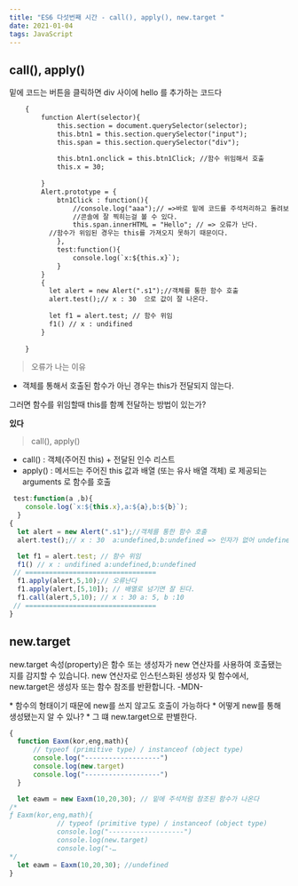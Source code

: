 ```yaml
---
title: "ES6 다섯번째 시간 - call(), apply(), new.target "
date: 2021-01-04
tags: JavaScript
---
```

## call(), apply()

<p>
  밑에 코드는 버튼을 클릭하면 div 사이에 hello 를 추가하는 코드다
</p>

```html
    {
        function Alert(selector){
            this.section = document.querySelector(selector);
            this.btn1 = this.section.querySelector("input");
            this.span = this.section.querySelector("div");
        
            this.btn1.onclick = this.btn1Click; //함수 위임해서 호출
            this.x = 30;
                
        }
        Alert.prototype = {
            btn1Click : function(){
                //console.log("aaa");// =>바로 밑에 코드를 주석처리하고 돌려보면 
                //콘솔에 잘 찍히는걸 볼 수 있다.
                this.span.innerHTML = "Hello"; // => 오류가 난다.
          //함수가 위임된 경우는 this를 가져오지 못하기 때문이다.
            },
            test:function(){
                console.log(`x:${this.x}`);
            }
        }
        {
          let alert = new Alert(".s1");//객체를 통한 함수 호출
          alert.test();// x : 30  으로 값이 잘 나온다.
          
          let f1 = alert.test; // 함수 위임
          f1() // x : undifined
        }
        
    }
```
>오류가 나는 이유
* 객체를 통해서 호출된 함수가 아닌 경우는 this가 전달되지 않는다.
<p>
  그러면 함수를 위임할때 this를 함꼐 전달하는 방법이 있는가?
  
  **있다**
</p>

>call(), apply() 

* call() : 객체(주어진 this) + 전달된 인수 리스트
* apply() : 메서드는 주어진 this 값과 배열 (또는 유사 배열 객체) 로 제공되는 arguments 로 함수를 호출

```js
 test:function(a ,b){
    console.log(`x:${this.x},a:${a},b:${b}`);
  }
{
  let alert = new Alert(".s1");//객체를 통한 함수 호출
  alert.test();// x : 30  a:undefined,b:undefined => 인자가 없어 undefined

  let f1 = alert.test; // 함수 위임
  f1() // x : undifined a:undefined,b:undefined
 // =================================
  f1.apply(alert,5,10);// 오류난다
  f1.apply(alert,[5,10]); // 배열로 넘기면 잘 된다.
  f1.call(alert,5,10); // x : 30 a: 5, b :10
 // =================================
}
```

## new.target
<p>
new.target 속성(property)은 함수 또는 생성자가 new 연산자를 사용하여 호출됐는지를 감지할 수 있습니다. 
new 연산자로 인스턴스화된 생성자 및 함수에서, new.target은 생성자 또는 함수 참조를 반환합니다. 
  -MDN-
</p>
* 함수의 형태이기 때문에 new를 쓰지 않고도 호출이 가능하다
* 어떻게 new를 통해 생성됐는지 알 수 있나?
* 그 떄 new.target으로 판별한다.  

```js
{
  function Eaxm(kor,eng,math){
      // typeof (primitive type) / instanceof (object type)
      console.log("-------------------")
      console.log(new.target)
      console.log("-------------------")
  }

  let eawm = new Eaxm(10,20,30); // 밑에 주석처럼 참조된 함수가 나온다
/*
ƒ Eaxm(kor,eng,math){
            // typeof (primitive type) / instanceof (object type)
            console.log("-------------------")
            console.log(new.target)
            console.log("-…
*/
  let eawm = Eaxm(10,20,30); //undefined
}
```
